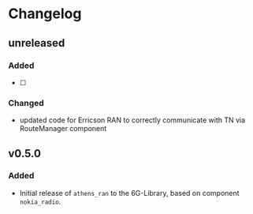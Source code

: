 # Changelog

## unreleased
### Added
 - [ ]
 
### Changed
 - updated code for Erricson RAN to correctly communicate with TN via RouteManager component

## v0.5.0
### Added
- Initial release of `athens_ran` to the 6G-Library, based on component `nokia_radio`.